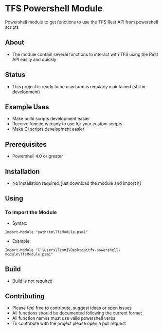 # TFS Powershell Module

Powershell module to get functions to use the TFS Rest API from powershell scripts

## About

 - The module contain several functions to interact with TFS using the Rest API easily and quickly

## Status

 - This project is ready to be used and is regularly maintained (still in development)

## Example Uses

 - Make build scripts development easier
 - Receive functions ready to use for your custom scripts
 - Make CI scripts development easier

## Prerequisites

 - Powershell 4.0 or greater

## Installation

 - No installation required, just download the module and import it!

## Using 

### To Import the Module

- Syntax:
```
Import-Module "path\to\TfsModule.psm1"
```

- Example:
```
Import-Module "C:\Users\leonj\Desktop\tfs-powershell-module\TfsModule.psm1"
```

## Build

 - Build is not required

## Contributing

 - Please feel free to contribute, suggest ideas or open issues
 - All functions should be documented following the current format
 - All function names must use valid powershell verbs
 - To contribute with the project please open a pull request  

